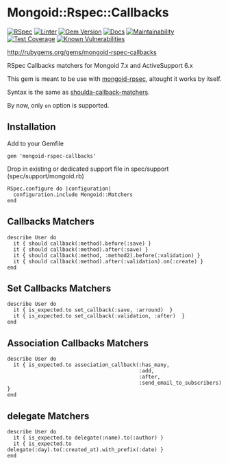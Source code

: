 # Mongoid::Rspec::Callbacks
  [![RSpec](https://github.com/dazzl-tv/mongoid-rspec-callbacks/actions/workflows/rspec.yml/badge.svg)](https://github.com/dazzl-tv/mongoid-rspec-callbacks/actions/workflows/rspec.yml)
  [![Linter](https://github.com/dazzl-tv/mongoid-rspec-callbacks/actions/workflows/linter.yml/badge.svg)](https://github.com/dazzl-tv/mongoid-rspec-callbacks/actions/workflows/linter.yml)
  [![Gem Version](https://badge.fury.io/rb/mongoid-rspec-callbacks-dazzl.svg)](https://badge.fury.io/rb/mongoid-rspec-callbacks-dazzl)
  [![Docs](https://inch-ci.org/github/dazzl-tv/mongoid-rspec-callbacks.svg)](https://inch-ci.org/github/dazzl-tv/mongoid-rspec-callbacks)
  [![Maintainability](https://api.codeclimate.com/v1/badges/844252a590da9dd39c81/maintainability)](https://codeclimate.com/github/dazzl-tv/mongoid-rspec-callbacks/maintainability)
  [![Test Coverage](https://api.codeclimate.com/v1/badges/844252a590da9dd39c81/test_coverage)](https://codeclimate.com/github/dazzl-tv/mongoid-rspec-callbacks/test_coverage)
  [![Known Vulnerabilities](https://snyk.io/test/github/dazzl-tv/mongoid-rspec-callbacks/badge.svg)](https://snyk.io/test/github/dazzl-tv/mongoid-rspec-callbacks)

http://rubygems.org/gems/mongoid-rspec-callbacks

RSpec Callbacks matchers for Mongoid 7.x and ActiveSupport 6.x

This gem is meant to be use with [mongoid-rpsec](http://rubygems.org/gems/mongoid-rspec), altought it works by itself.

Syntax is the same as [shoulda-callback-matchers](https://github.com/beatrichartz/shoulda-callback-matchers).

By now, only ``on`` option is supported.

## Installation

Add to your Gemfile

```
gem 'mongoid-rspec-callbacks'
```

Drop in existing or dedicated support file in spec/support (spec/support/mongoid.rb)

```
RSpec.configure do |configuration|
  configuration.include Mongoid::Matchers
end
```

## Callbacks Matchers

```
describe User do
  it { should callback(:method).before(:save) }
  it { should callback(:method).after(:save) }
  it { should callback(:method, :method2).before(:validation) }
  it { should callback(:method).after(:validation).on(:create) }
end
```

## Set Callbacks Matchers

```
describe User do
  it { is_expected.to set_callback(:save, :arround)  }
  it { is_expected.to set_callback(:validation, :after)  }
end
```

## Association Callbacks Matchers

```
describe User do
  it { is_expected.to association_callback(:has_many,
                                           :add,
                                           :after,
                                           :send_email_to_subscribers)  }
end
```

## delegate Matchers

```
describe User do
  it { is_expected.to delegate(:name).to(:author) }
  it { is_expected.to delegate(:day).to(:created_at).with_prefix(:date) }
end
```
